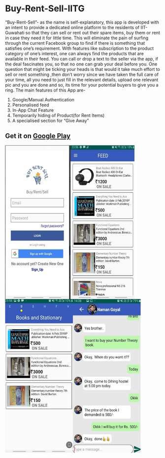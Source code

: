 # Buy-Rent-Sell-IITG
“Buy-Rent-Sell”- as the name is self-explanatory, this app is developed with an intent to provide a dedicated online platform to the residents of IIT-Guwahati so that they can 
sell or rent out their spare items, buy them or rent in case they need it for little time. 
This will eliminate the pain of surfing through the current Facebook group to find if there is something that satisfies one’s requirement.
With features like subscription to the product category of one’s interest, one can always find the products that are available in their feed. You can call or drop a text to 
the seller via the app, if the deal fascinates you, so that no one can grab your deal before you. One question that might be ticking your heads is that would it take much 
effort to sell or rent something ,then don’t worry since we have taken the full care of your time, all you need to just fill in the relevant details, upload one relevant pic 
and you are done and so, its time for your potential buyers to give you a ring.
The main features of this App are-
1. Google/Manual Authentication
2. Personalised feed
3. In-App Chat Feature
4. Temporarily hiding of Product(for Rent Items)
5. A specialised section for “Give Away”
<h2>
Get it on <a href="https://play.google.com/store/apps/details?id=com.codingnew.rentbuysell">Google Play</a>
</h2>
<div>
  <img align="left" src="https://github.com/princeprag/resources/blob/main/RBS1.png" width="210" height="500" title="Login Page">
  <img align="left" src="https://github.com/princeprag/resources/blob/main/RBS2.png" width="210" height="500" title="Personalised Feed">
  <img align="left" src="https://github.com/princeprag/resources/blob/main/RBS3.png" width="220" height="500" title="Buy Page">
  <img align="left" src="https://github.com/princeprag/resources/blob/main/RBS4.png" width="220" height="500" title="Messaging Interface">
</div>


